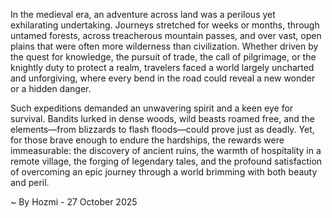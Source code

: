 
In the medieval era, an adventure across land was a perilous yet exhilarating undertaking. Journeys stretched for weeks or months, through untamed forests, across treacherous mountain passes, and over vast, open plains that were often more wilderness than civilization. Whether driven by the quest for knowledge, the pursuit of trade, the call of pilgrimage, or the knightly duty to protect a realm, travelers faced a world largely uncharted and unforgiving, where every bend in the road could reveal a new wonder or a hidden danger.

Such expeditions demanded an unwavering spirit and a keen eye for survival. Bandits lurked in dense woods, wild beasts roamed free, and the elements—from blizzards to flash floods—could prove just as deadly. Yet, for those brave enough to endure the hardships, the rewards were immeasurable: the discovery of ancient ruins, the warmth of hospitality in a remote village, the forging of legendary tales, and the profound satisfaction of overcoming an epic journey through a world brimming with both beauty and peril.

~ By Hozmi - 27 October 2025
